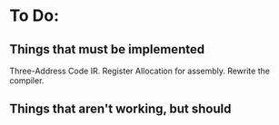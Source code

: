 # To Do:

## Things that must be implemented

Three-Address Code IR.
Register Allocation for assembly.
Rewrite the compiler.

## Things that aren't working, but should

<!-- ```sh
# Doesn't work!
mov dword ptr [rbp - A], dword ptr [rbp - B]

# Should instead be:
mov TMPREG, dword ptr [rbp - B]
mov dword ptr [rbp - A], TMPREG
``` -->

<!-- Also when assembler/linker fails to find a file, no error. (-d flag) -->
